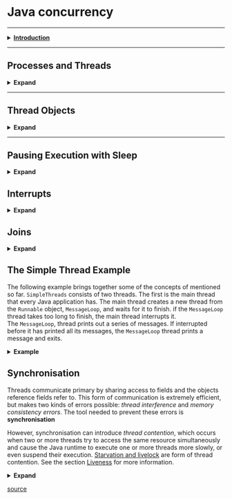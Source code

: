 <h1> Java concurrency </h1>

---
<details>
  <summary> <b><u>Introduction</u></b> </summary>
<p>
  Computer users take it for granted that their systems can do more than one thing at a time. They assume that they can
  continue to work in a word processor, while other applications download files, manage the print queue, and stream audio.
  Even a single application is often expected to do more than one thing at a time. For example, that streaming audio
  application must simultaneously read the digital audio off the network , decompress ir, manage playback, and update its
  display. Even the word processor should always be ready to respond to keyboard and mouse event, no matter how busy it is
  reformatting text or updating the display. Software that can do such things is known as concurrent software.
</p>
<p>
  The Java platform is designed from the ground up to support concurrent programming, with basic concurrency support in
  the Java programming language and the Java class libraries. Since version 5.0, the Java platform has also included
  high-level concurrency APIs. This lesson introduces the platform's basic concurrency support and summarizes some of the
  high-level APIs in the <code>java.util.concurrent</code> packages.
</p>
</details>

---

<h2>Processes and Threads</h2>
<details>

  <summary><b>Expand</b></summary>

<p>
  In concurrent programming, there are two basic units of execution: <b>processes</b> and <b>threads</b>
  Int the Java programming language, concurrent programming is mostly concerned with threads. However, processes are 
  also important.
</p>
<p>
  It's becoming more and more common for computer systems to have multiple processors or processors with multiple
  execution cores. This greatly enhances a system's capacity for concurrent execution of processes
  and threads - but concurrency is possible even on simple systems, without multiple processors or execution cores.
</p>
<H3>Processes</H3>
<p>
  A <b>process</b> has a self-contained execution environment. A process generally has a complete, private set of basic 
  <i>run-time resources</i> ; in particular, each process has its own memory space.
</p>
<p>
  <b>Processes</b> are often seen as synonymous with programs or applications. However, what the user sees as a single
  application may in fact be a set of cooperating processes. To facilitate communication between processes, most operating
  systems support <i>Inter Process Communication</i> (IPC) resources, such as <b>pipes</b> and <b>sockets</b>. IPC is used not just
  for communication between processes on the same system, but processes on different systems.
</p>
<p>
  Most implementations of the Java virtual machine run as a single process. A java application can create additional
  processes using a <a href="https://docs.oracle.com/javase/8/docs/api/java/lang/ProcessBuilder.html">ProcessBuilder</a>
  object. <br>
</p>
<h3>Threads</h3>
<p>
  <b>Threads</b> are sometimes called <i>lightweight processes</i>. Both <b>processes</b> and <b>threads</b> provide an execution environment,
  but creating a new thread requires fewer resources than creating a new process. <b>Threads</b> exist within a process
  - every process has at least one. <b>Threads</b> share the process's resources, including memory and open files. This makes for
  efficient, but potentially problematic, communication.
</p>
<p>
  Multithreaded execution is an essential feature of the Java platform. Every application has at least one thread - or
  several, if you count "system" threads that do things like memory management and signal handling. But from the application
  programmer's point of view, you start with just one thread, called the main thread. This thread has the ability to 
  create additional thread.
</p>
</details>

---

<h2>Thread Objects</h2>

<details>

<summary><b>Expand</b></summary>

<p>
  Each thread is associated with an instance of the class <a href="https://docs.oracle.com/javase/8/docs/api/java/lang/Thread.html">Thread</a>.
  There are two basic strategies for using <code>Thread</code> objects to create a concurrent application.
</p>

+ <p>
    To directly control thread creation and management, simply instantiate <code>Thread</code> each time the application needs
    to initiate an asynchronous task.
  </p>
+ <p>
    To abstract thread management from the rest of your application, pass the application's task to an <i>executor</i> task.
  </p>

<p>
  This section documents the use of Thread objects. Executors are discussed with other
  <a href="https://docs.oracle.com/javase/tutorial/essential/concurrency/highlevel.html">high-level concurrency objects</a>.
</p>
<h3>Defining and starting a Thread</h3>
<p>
  An application that creates an instance of <code>Thread</code> must provide the code that will run in that thread.
  There are two ways to do this:
</p>

+ Provide a ``Runnable`` object. The <a href="https://docs.oracle.com/javase/8/docs/api/java/lang/Runnable.html">
  Runnable</a>
  interface defines a single method, ``run()``, meant to contain the code executed in the thread. The ``Runnable``
  object is passed to the ``Thread`` constructor, as in the Example:

```java
public class HelloRunnable implements Runnable {

  public void run() {
    System.out.println("Hello from a thread!");
  }

  public static void main(String args[]) {
    (new Thread(new HelloRunnable())).start();
  }

}
```

+ Subclass ``Thread``. The ``Thread`` class itself implements ``Runnable``, though its ``run()`` method does nothing. An
  application can subclass ``Thread``, providing its own implementation of ``run()``, as in the Example:

```java
 public class HelloThread extends Thread {

  public void run() {
    System.out.println("Hello from a thread!");
  }

  public static void main(String args[]) {
    (new HelloThred()).start();
  }

}
```

<p>Notice that both examples invoke <code>Thread.start()</code> in order to start the new thread.</p>
<p>
  Which of these idioms should you use? The first idiom, which employs a Runnable object, is more general, because the 
  <code>Runnable</code> object can subclass a class other than <code>Thread</code>. The second idiom is easier to use in 
  simple applications, but is limited by the fact that your task class must be a descendant of <code>Thread</code>.
</p>
<p>
  The <code>Thread</code> class defines a number of methods useful for thread management. These include <code>static</code>
  methods, which provide information about, or effect the status of, the thread invoking the method. The other methods
  are invoked from other threads involved in managing the thread and <code>Thread</code> object.
</p>

</details>

---

<h2>Pausing Execution with Sleep</h2>

<details>

  <summary><b>Expand</b></summary>

<p>
  <code>Thread.sleep()</code> causes the current thread to suspend execution for a specified period. This is an efficient
  means of making processor time available to the other threads of an applications that might be running on a computer system.
  The <code>sleep()</code> method can also be used for pacing, as shown in the example that follows, and waiting for 
  another thread with duties that are understood to have time requirements, as with the <code>SimpleThread</code> example 
  in a later section.
</p>
<p>
  Two overloaded versions of sleep are provided: one that specifies the sleep time to the millisecond and one that 
  specifies the sleep time to the nanosecond. However, these sleep times are not guaranteed to be precise, because they 
  are limited by the facilities provided by the underlying OS. Also, the sleep period can be terminated by interrupts, 
  as we'll see in a later section. In any case, you cannot assume that invoking sleep will suspend the thread for 
  precisely the time period specified.
</p>

```JAVA
  public class SleepMessages {
  public static void main(String[] args) throws InterruptedException {
    String[] importantIfo = {
            "Mares eat oats",
            "Does eat oats",
            "Little lambs eat ivy",
            "A kid will eat ivy too"
    };

    for(int i = 0; i < importantInfo.lenght; i++) {
      //Pause for 4 seconds
      Thread.sleep(4000);
      //Print a message
      System.out.println(importantInfo[i]);
    }
  }
}
```

<p>
  Notice that <code>main()</code> declares that it <code>throws InterruptedException</code>. This is an exception that 
  <code>sleep</code> throws when another thread interrupts the current thread while <code>sleep</code> is active.
  Since this application has not defined another thread to cause the interrupt, it doesn't bother to catch 
  <code>InterruptedException</code>.
</p>
</details>

<h2>Interrupts</h2>

<details>

<summary><b>Expand</b></summary>

<p>
  An <i>Interrupt</i> is an indicator to a thread that it should stop what it is doing and do something else. It's up to the 
  programmer to decide how a thread responds to an interrupt, but it is very common for the thread to terminate. This is 
  the usage emphasized in this lesson.<br>
  A thread sends an interrupt by invoking <code>interrupt()</code> on the <code>Thread</code> object for the thread to be 
  interrupted. For the interrupt mechanism to work correctly, the interrupted thread must support its own interruption.
</p>

<h3>Support Interruption</h3>

<p>
  How does a thread support its own interruption? This depends on what it's currently doing. If the thread is frequently 
  invoking methods that throw <code>InterruptedException</code>, it simply returns from <code>run()</code> method after it 
  catches that exception. For example,<br> suppose the central message loop in the <code>SleepMessage</code> example were
  int the <code>run()</code> method of a thread's <code>Runnable</code> object. Then it might be modified as follows to support interrupts:
</p>

```java
  for (int i = 0; i < importantInfo.lenght; i++) {
    // Pause for 4 seconds
    try {
      Thread.sleep(4000);
    } catch (InterruptedException e) {
      // W've been interrupted: no more messages.
      return;
    }
    // Print a message
    System.out.printlm(importantInfo[i]);
}

```

<p>
  Many methods that throw <code>InterruptedException</code>, such as sleep. are disigned to cancel their current 
  operation and return immediately when an interrupt is received.<br>
  What if a thread goes a long time without invoking a method that throws <code>InterruptedException</code>? Then it must
  periodically invoke <code>Thread.interrupted()</code>, which returns <code>true</code> if an interrupt has been received.
  For example:
</p>

```java
  for (int i = 0; i < inputs.length; i++) {
    heavyCrunch(inputs[i]);
    if (Thread.interrupted()) {
      // We'v been interrupted: no more crunching.
      return;  
    }
  }
```

<p>
  In this simple example, the code simply tests for the interrupt and exits the thread if one has been received. In more 
  complex applications, it might make more sense to throw an <code>InterruptedException</code>:
</p>

```java
  if (Thread.interrupted()) {
    throw new InterruptedException();
  }
```

<p>
  This allows interrupt handling code to be centralized in a <code>catch</code> clause.
</p>

<h3>The Interrupt Status Flag</h3>

<p>
  The interrupt mechanism is implemented using an internal flag known as the <i>interrupt status</i>. Invoking <code>Thread.interrupt()</code>
  sets this flag. When a thread checks for an interrupt by invoking the static method <code>Thread.interrupted()</code>, 
  interrupt status is cleared. The non-static <code>isInterrupted()</code> method, which is used by one thread to query 
  the interrupt status of another, does not change the interrupt status flag.<br> By convention, any method that exits 
  by throwing an <code>InterruptedException</code> clears interrupted status when it does so. However, it's always 
  possible that interrupt status will immediately be set again, by another thread invoking <code>interrupt()</code>.
</p>

</details>

<h2>Joins</h2>

<details>

<summary><b>Expand</b></summary>

<p>
  The <code>join()</code>  method allows one thread to wait for the completion of another. If <code>t</code> is a 
  <code>Thread</code> object whose thread is currently executing.<br>
</p>

```java
 t.join();
```

<p>
  causes the current threat to pause execution until <code>t</code>'s thread terminates. Overloads of <code>join</code>
  allow the programmer to specify a waiting period. However, as with <code>sleep()</code>, <code>join()</code> is dependent
  on the OS for timing, so you should not assume that <code>join</code> will wait exactly as long as you specify.<br>
  Like <code>sleep()</code>, <code>join()</code> responds to an interrupt by exiting with an <code>InterruptedException</code>.
</p>

</details>

<h2>The Simple Thread Example</h2>
<p>
  The following example brings together some of the concepts of mentioned so far. <code>SimpleThreads</code> consists of two
  threads. The first is the main thread that every Java application has. The main thread creates a new thread from the 
  <code>Runnable</code> object, <code>MessageLoop</code>, and waits for it to finish. if the <code>MessageLoop</code> 
  thread takes too long to finish, the main thread interrupts it.<br> The <code>MessageLoop</code>, thread prints out a 
  series of messages. If interrupted before it has printed all its messages, the <code>MessageLoop</code> thread prints 
  a message and exits.
</p>
<details>

<summary><b>Example</b></summary>

```java
  package at.logitek.exercise.spotify;

public class SimpleThread {

  // Display a message, preceded by the name of the current thread
  static void threadMessage(String message) {
    String threadName = Thread.currentThread().getName();
    System.out.format("%s: %s%n", threadName, message);
  }

  private static class MessageLoop implements Runnable {
    public void run() {
      String[] importantInfo = {
              "Mares eat oats",
              "Does eat oats",
              "Little lambs eat ivy",
              "A kid will eat ivy too"
      };
      try {
        for(int i = 0; i < importantInfo.length; i++) {
          // Pause for 4 seconds
          Thread.sleep(4000);
          // Print a message
          threadMessage(importantInfo[i]);
        }
      }catch(InterruptedException e) {
        threadMessage("I wasn't done!");
      }
    }
  }

  public static void main(String[] args) throws InterruptedException {
    // Delay, in milliseconds before we interrupt MessageLoop
    // thread (default one hour).
    long patience = 1000 * 60 * 60;

    // If command line arguments present, gives patience in seconds.
    if(args.length > 0) {
      try {
        patience = Long.parseLong(args[0]) * 1000;
      }catch(NumberFormatException e) {
        System.err.println("Argument mus be an integer.");
        System.exit(1);
      }
    }

    threadMessage("Starting MessageLoop thread");
    long startTime = System.currentTimeMillis();
    Thread t = new Thread(new MessageLoop());
    t.start();

    threadMessage("Waiting for MessageLoop thread");
    // loop until MessageLoop thread exits
    while(t.isAlive()) {
      threadMessage("Still waiting...");
      // Wait maximum of 1 second for MessageLoop thread to finish.
      t.join(1000);
      if(((System.currentTimeMillis() - startTime) > patience) && t.isAlive()) {
        threadMessage("Tired of waiting!");
        t.interrupt();
        // Shouldn't be long now -- wait indefinitely
        t.join();
      }
    }
    threadMessage("Finally!");
  }
}
```

</details>

<h2>Synchronisation</h2>
<p>
  Threads communicate primary by sharing access to fields and the objects reference fields refer to. This form of communication
  is extremely efficient, but makes two kinds of errors possible: <em>thread interference</em> and <em>memory consistency errors</em>.
  The tool needed to prevent these errors is <b>synchronisation</b>
</p>
<p>
  However, synchronisation can introduce <em>thread contention</em>, which occurs when two or more threads try to access the same
  resource simultaneously and cause the Java runtime to execute one or more threads more slowly, or even suspend their execution.
  <a href="#starvation_and_livelock">Starvation and livelock</a> are form of thread contention. See the section 
  <a href="#thread-interference">Liveness</a> for more information.
</p>

<details>

<summary><b>Expand</b></summary>

<h3>Thread Interference</h3>

<p>Consider a simple class called <code>Counter</code> </p>

```java
  class Counter {
    private int c = 0;
  
    public void increment() {
      c++;
    }
  
    public void decrement() {
      c--;
    }
    
    public int value() {
      return c;
    }
    
  }
```



</details>


[source](https://docs.oracle.com/javase/tutorial/essential/concurrency/sleep.html)
